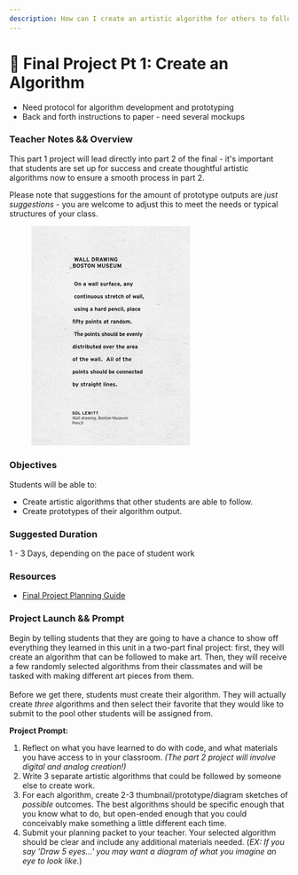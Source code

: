 ```yaml
---
description: How can I create an artistic algorithm for others to follow?
---
```


# 🎨 Final Project Pt 1: Create an Algorithm

* Need protocol for algorithm development and prototyping
* Back and forth instructions to paper - need several mockups

### Teacher Notes && Overview

This part 1 project will lead directly into part 2 of the final - it's important that students are set up for success and create thoughtful artistic algorithms now to ensure a smooth process in part 2.

Please note that suggestions for the amount of prototype outputs are _just suggestions_ - you are welcome to adjust this to meet the needs or typical structures of your class.&#x20;

<figure><img src="../.gitbook/assets/image.png" alt="" width="286"><figcaption></figcaption></figure>

### Objectives

Students will be able to:

* Create artistic algorithms that other students are able to follow.
* Create prototypes of their algorithm output.

### Suggested Duration

1 - 3 Days, depending on the pace of student work

### Resources

* [Final Project Planning Guide](https://docs.google.com/document/d/1PzLbwPX8I00Z\_pOY1llU-8SNtoAPw7k0Pov6GdXAmVU/copy)

### Project Launch && Prompt

Begin by telling students that they are going to have a chance to show off everything they learned in this unit in a two-part final project: first, they will create an algorithm that can be followed to make art. Then, they will receive a few randomly selected algorithms from their classmates and will be tasked with making different art pieces from them.\
\
Before we get there, students must create their algorithm. They will actually create _three_ algorithms and then select their favorite that they would like to submit to the pool other students will be assigned from.

**Project Prompt:**

1. Reflect on what you have learned to do with code, and what materials you have access to in your classroom. _(The part 2 project will involve digital and analog creation!)_
2. Write 3 separate artistic algorithms that could be followed by someone else to create work.
3. For each algorithm, create 2-3 thumbnail/prototype/diagram sketches of _possible_ outcomes. The best algorithms should be specific enough that you know what to do, but open-ended enough that you could conceivably make something a little different each time.
4. Submit your planning packet to your teacher. Your selected algorithm should be clear and include any additional materials needed. (_EX: If you say 'Draw 5 eyes...' you may want a diagram of what you imagine an eye to look like._)&#x20;
